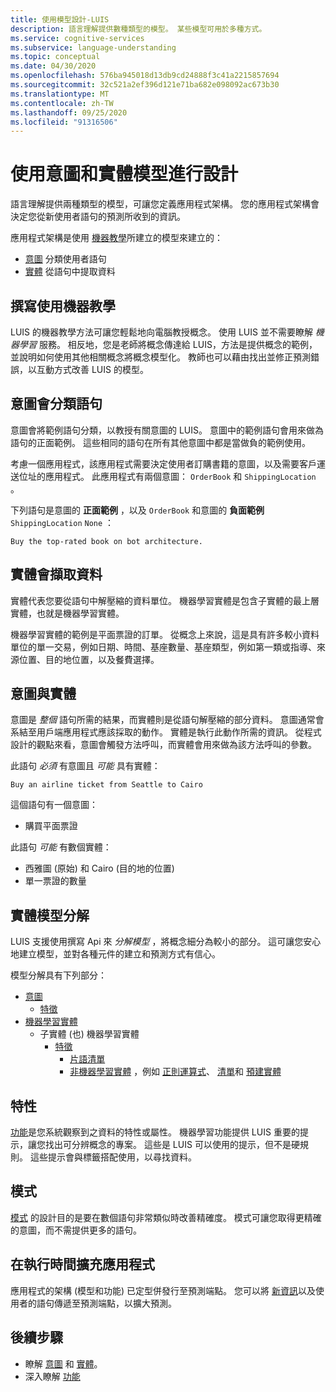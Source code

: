 ```yaml
---
title: 使用模型設計-LUIS
description: 語言理解提供數種類型的模型。 某些模型可用於多種方式。
ms.service: cognitive-services
ms.subservice: language-understanding
ms.topic: conceptual
ms.date: 04/30/2020
ms.openlocfilehash: 576ba945018d13db9cd24888f3c41a2215857694
ms.sourcegitcommit: 32c521a2ef396d121e71ba682e098092ac673b30
ms.translationtype: MT
ms.contentlocale: zh-TW
ms.lasthandoff: 09/25/2020
ms.locfileid: "91316506"
---
```

# <a name="design-with-intent-and-entity-models"></a>使用意圖和實體模型進行設計

語言理解提供兩種類型的模型，可讓您定義應用程式架構。 您的應用程式架構會決定您從新使用者語句的預測所收到的資訊。

應用程式架構是使用 [機器教學](#authoring-uses-machine-teaching)所建立的模型來建立的：
* [意圖](#intents-classify-utterances) 分類使用者語句
* [實體](#entities-extract-data) 從語句中提取資料

## <a name="authoring-uses-machine-teaching"></a>撰寫使用機器教學

LUIS 的機器教學方法可讓您輕鬆地向電腦教授概念。 使用 LUIS 並不需要瞭解 _機器學習_ 服務。 相反地，您是老師將概念傳達給 LUIS，方法是提供概念的範例，並說明如何使用其他相關概念將概念模型化。 教師也可以藉由找出並修正預測錯誤，以互動方式改善 LUIS 的模型。

<a name="v3-authoring-model-decomposition"></a>

## <a name="intents-classify-utterances"></a>意圖會分類語句

意圖會將範例語句分類，以教授有關意圖的 LUIS。 意圖中的範例語句會用來做為語句的正面範例。 這些相同的語句在所有其他意圖中都是當做負的範例使用。

考慮一個應用程式，該應用程式需要決定使用者訂購書籍的意圖，以及需要客戶運送位址的應用程式。 此應用程式有兩個意圖： `OrderBook` 和 `ShippingLocation` 。

下列語句是意圖的 **正面範例** ，以及 `OrderBook` 和意圖的 **負面範例** `ShippingLocation` `None` ：

`Buy the top-rated book on bot architecture.`

## <a name="entities-extract-data"></a>實體會擷取資料

實體代表您要從語句中解壓縮的資料單位。 機器學習實體是包含子實體的最上層實體，也就是機器學習實體。

機器學習實體的範例是平面票證的訂單。 從概念上來說，這是具有許多較小資料單位的單一交易，例如日期、時間、基座數量、基座類型，例如第一類或指導、來源位置、目的地位置，以及餐費選擇。

## <a name="intents-versus-entities"></a>意圖與實體

意圖是 _整個_ 語句所需的結果，而實體則是從語句解壓縮的部分資料。 意圖通常會系結至用戶端應用程式應該採取的動作。 實體是執行此動作所需的資訊。 從程式設計的觀點來看，意圖會觸發方法呼叫，而實體會用來做為該方法呼叫的參數。

此語句 _必須_ 有意圖且 _可能_ 具有實體：

`Buy an airline ticket from Seattle to Cairo`

這個語句有一個意圖：

* 購買平面票證

此語句 _可能_ 有數個實體：

* 西雅圖 (原始) 和 Cairo (目的地的位置) 
* 單一票證的數量

## <a name="entity-model-decomposition"></a>實體模型分解

LUIS 支援使用撰寫 Api 來 _分解模型_ ，將概念細分為較小的部分。 這可讓您安心地建立模型，並對各種元件的建立和預測方式有信心。

模型分解具有下列部分：

* [意圖](#intents-classify-utterances)
    * [特徵](#features)
* [機器學習實體](reference-entity-machine-learned-entity.md)
    * 子實體 (也) 機器學習實體
        * [特徵](#features)
            * [片語清單](luis-concept-feature.md)
            * [非機器學習實體](luis-concept-feature.md) ，例如 [正則運算式](reference-entity-regular-expression.md)、 [清單](reference-entity-list.md)和 [預建實體](luis-reference-prebuilt-entities.md)

<a name="entities-extract-data"></a>
<a name="machine-learned-entities"></a>

## <a name="features"></a>特性

[功能](luis-concept-feature.md)是您系統觀察到之資料的特性或屬性。 機器學習功能提供 LUIS 重要的提示，讓您找出可分辨概念的專案。 這些是 LUIS 可以使用的提示，但不是硬規則。 這些提示會與標籤搭配使用，以尋找資料。

## <a name="patterns"></a>模式

[模式](luis-concept-patterns.md) 的設計目的是要在數個語句非常類似時改善精確度。 模式可讓您取得更精確的意圖，而不需提供更多的語句。

## <a name="extending-the-app-at-runtime"></a>在執行時間擴充應用程式

應用程式的架構 (模型和功能) 已定型併發行至預測端點。 您可以將 [新資訊](schema-change-prediction-runtime.md)以及使用者的語句傳遞至預測端點，以擴大預測。

## <a name="next-steps"></a>後續步驟

* 瞭解 [意圖](luis-concept-intent.md) 和 [實體](luis-concept-entity-types.md)。
* 深入瞭解 [功能](luis-concept-feature.md)